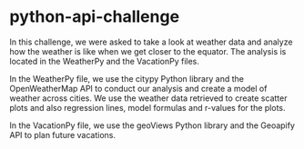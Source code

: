 # python-api-challenge

In this challenge, we were asked to take a look at weather data and analyze how the weather is like when we get closer to the equator.
The analysis is located in the WeatherPy and the VacationPy files.

In the WeatherPy file, we use the citypy Python library and the OpenWeatherMap API to conduct our analysis and create a model of weather across cities. We use the weather data retrieved to create scatter plots and also regression lines, model formulas and r-values for the plots. 

In the VacationPy file, we use the geoViews Python library and the Geoapify API to plan future vacations. 

